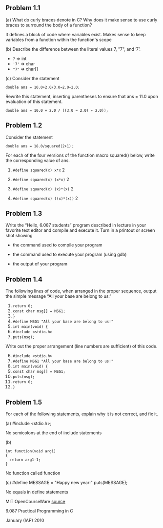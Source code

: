 ## Problem 1.1

(a) What do curly braces denote in C? Why does it make sense to use curly braces to surround
the body of a function?

It defines a block of code where variables exist. Makes sense to keep variables from 
a function within the function's scope

(b) Describe the difference between the literal values 7, "7", and ’7’.
- `7` => int
- `'7'` => char
- `"7"` => char[]

(c) Consider the statement

    double ans = 10.0+2.0/3.0−2.0∗2.0;

Rewrite this statement, inserting parentheses to ensure that ans = 11.0 upon evaluation of
this statement.
    
    double ans = 10.0 + 2.0 / ((3.0 − 2.0) ∗ 2.0));


## Problem 1.2 

Consider the statement

    double ans = 18.0/squared(2+1);

For each of the four versions of the function macro squared() below, write the corresponding value
of ans.

  1. `#define squared(x) x*x`
    2 

  2. `#define squared(x) (x*x)`
    2 

  3. `#define squared(x) (x)*(x)`
    2

  4. `#define squared(x) ((x)*(x))`
    2

## Problem 1.3

Write the “Hello, 6.087 students” program described in lecture in your favorite text editor and
compile and execute it. Turn in a printout or screen shot showing

- the command used to compile your program

- the command used to execute your program (using gdb)
- the output of your program


## Problem 1.4
The following lines of code, when arranged in the proper sequence, output the simple message “All
your base are belong to us.”

1. `return 0;`
2. `const char msg[] = MSG1;`
3. `}`
4. `#define MSG1 "All your base are belong to us!"`
5. `int main(void) {`
6. `#include <stdio.h>`
7. `puts(msg);`

Write out the proper arrangement (line numbers are sufficient) of this code.

6. `#include <stdio.h>`
4. `#define MSG1 "All your base are belong to us!"`
5. `int main(void) {`
2. `const char msg[] = MSG1;`
7. `puts(msg);`
1. `return 0;`
3. `}`


## Problem 1.5

For each of the following statements, explain why it is not correct, and fix it.

(a) 
    #include <stdio.h>;

No semicolons at the end of include statements

(b) 

    int function(void arg1)
    {
      return arg1-1;
    }

No function called function

(c) 
    #define MESSAGE = "Happy new year!"
    puts(MESSAGE);


No equals in define statements

MIT OpenCourseWare
[source](http://ocw.mit.edu/courses/electrical-engineering-and-computer-science/6-087-practical-programming-in-c-january-iap-2010/assignments/MIT6_087IAP10_assn01.pdf)

6.087 Practical Programming in C

January (IAP) 2010

